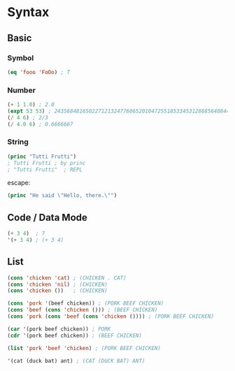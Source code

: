 # Syntax

## Basic

### Symbol

```lisp
(eq 'fooo 'FoOo) ; T
```

### Number

```lisp
(+ 1 1.0) ; 2.0
(expt 53 53) ; 24356848165022712132477606520104725518533453128685640844505130879576720609150223301256150373
(/ 4 6) ; 2/3
(/ 4.0 6) ; 0.6666667
```

### String

```lisp
(princ "Tutti Frutti")
; Tutti Frutti ; by princ
; "Tutti Frutti"  ; REPL
```

escape:

```lisp
(princ "He said \"Hello, there.\"")
```

## Code / Data Mode

```lisp
(+ 3 4)  ; 7
'(+ 3 4) ; (+ 3 4)
```

## List

```lisp
(cons 'chicken 'cat) ; (CHICKEN . CAT)
(cons 'chicken 'nil) ; (CHICKEN)
(cons 'chicken ())   ; (CHICKEN)

(cons 'pork '(beef chicken)) ; (PORK BEEF CHICKEN)
(cons 'beef (cons 'chicken ())) ; (BEEF CHICKEN)
(cons 'pork (cons 'beef (cons 'chicken ()))) ; (PORK BEEF CHICKEN)
```

```lisp
(car '(pork beef chicken)) ; PORK
(cdr '(pork beef chicken)) ; (BEEF CHICKEN)
```

```lisp
(list 'pork 'beef 'chicken) ; (PORK BEEF CHICKEN)
```

```lisp
'(cat (duck bat) ant) ; (CAT (DUCK BAT) ANT)
```
